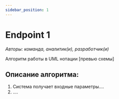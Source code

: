 ```yaml
---
sidebar_position: 1
---
```


# Endpoint 1

*Авторы: команда, аналитик(и), разработчик(и)*

Алгоритм работы в UML нотации
[превью схемы]

## Описание алгоритма:
1. Система получает входные параметры....
2. ....
